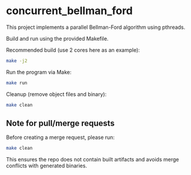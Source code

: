 # concurrent_bellman_ford

This project implements a parallel Bellman-Ford algorithm using pthreads.

Build and run using the provided Makefile.

Recommended build (use 2 cores here as an example):

```bash
make -j2
```

Run the program via Make:

```bash
make run
```

Cleanup (remove object files and binary):

```bash
make clean
```

Note for pull/merge requests
---------------------------
Before creating a merge request, please run:

```bash
make clean
```

This ensures the repo does not contain built artifacts and avoids merge conflicts with generated binaries.